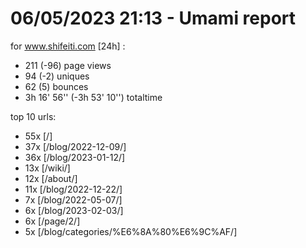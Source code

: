 # 06/05/2023 21:13 - Umami report
for www.shifeiti.com [24h] :

 - 211 (-96) page views
 - 94 (-2) uniques
 - 62 (5) bounces
 - 3h 16' 56'' (-3h 53' 10'') totaltime


top 10 urls:
 - 55x [/]
 - 37x [/blog/2022-12-09/]
 - 36x [/blog/2023-01-12/]
 - 13x [/wiki/]
 - 12x [/about/]
 - 11x [/blog/2022-12-22/]
 - 7x [/blog/2022-05-07/]
 - 6x [/blog/2023-02-03/]
 - 6x [/page/2/]
 - 5x [/blog/categories/%E6%8A%80%E6%9C%AF/]


